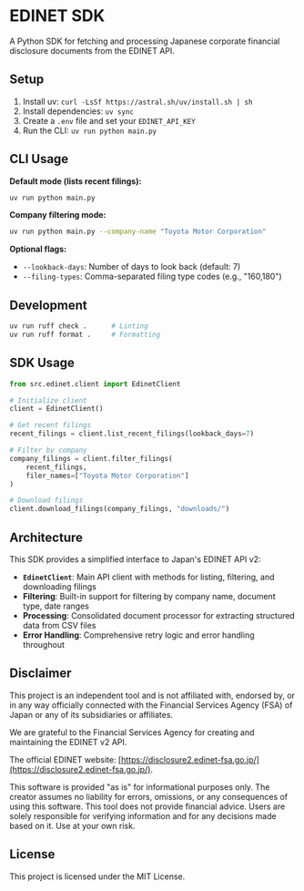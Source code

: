 # EDINET SDK

A Python SDK for fetching and processing Japanese corporate financial disclosure documents from the EDINET API.

## Setup

1. Install uv: `curl -LsSf https://astral.sh/uv/install.sh | sh`
2. Install dependencies: `uv sync`
3. Create a `.env` file and set your `EDINET_API_KEY`
4. Run the CLI: `uv run python main.py`

## CLI Usage

**Default mode (lists recent filings):**
```bash
uv run python main.py
```

**Company filtering mode:**
```bash
uv run python main.py --company-name "Toyota Motor Corporation"
```

**Optional flags:**
- `--lookback-days`: Number of days to look back (default: 7)
- `--filing-types`: Comma-separated filing type codes (e.g., "160,180")

## Development

```bash
uv run ruff check .      # Linting
uv run ruff format .     # Formatting
```

## SDK Usage

```python
from src.edinet.client import EdinetClient

# Initialize client
client = EdinetClient()

# Get recent filings
recent_filings = client.list_recent_filings(lookback_days=7)

# Filter by company
company_filings = client.filter_filings(
    recent_filings,
    filer_names=["Toyota Motor Corporation"]
)

# Download filings
client.download_filings(company_filings, "downloads/")
```

## Architecture

This SDK provides a simplified interface to Japan's EDINET API v2:

- **`EdinetClient`**: Main API client with methods for listing, filtering, and downloading filings
- **Filtering**: Built-in support for filtering by company name, document type, date ranges
- **Processing**: Consolidated document processor for extracting structured data from CSV files
- **Error Handling**: Comprehensive retry logic and error handling throughout

## Disclaimer

This project is an independent tool and is not affiliated with, endorsed by, or in any way officially connected with the Financial Services Agency (FSA) of Japan or any of its subsidiaries or affiliates.

We are grateful to the Financial Services Agency for creating and maintaining the EDINET v2 API.

The official EDINET website: [https://disclosure2.edinet-fsa.go.jp/](https://disclosure2.edinet-fsa.go.jp/).

This software is provided "as is" for informational purposes only. The creator assumes no liability for errors, omissions, or any consequences of using this software. This tool does not provide financial advice. Users are solely responsible for verifying information and for any decisions made based on it. Use at your own risk.

## License

This project is licensed under the MIT License.
